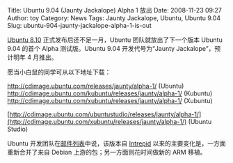 Title: Ubuntu 9.04 (Jaunty Jackalope) Alpha 1 放出
Date: 2008-11-23 09:27
Author: toy
Category: News
Tags: Jaunty Jackalope, Ubuntu, Ubuntu 9.04
Slug: ubuntu-904-jaunty-jackalope-alpha-1-is-out

[Ubuntu
8.10](http://linuxtoy.org/archives/ubuntu-810-intrepid-ibex-final.html)
正式发布后还不足一月，Ubuntu 团队就放出了下一个版本 Ubuntu 9.04 的首个
Alpha 测试版。Ubuntu 9.04 开发代号为“Jaunty Jackalope”，预计明年 4
月推出。

愿当小白鼠的同学可从以下地址下载：

<http://cdimage.ubuntu.com/releases/jaunty/alpha-1/> (Ubuntu)  
<http://cdimage.ubuntu.com/kubuntu/releases/jaunty/alpha-1/> (Kubuntu)  
<http://cdimage.ubuntu.com/xubuntu/releases/jaunty/alpha-1/> (Xubuntu)  

[http://cdimage.ubuntu.com/ubuntustudio/releases/jaunty/alpha-1/](http://cdimage.ubuntu.com/xubuntu/releases/jaunty/alpha-1/)
(Ubuntu Studio)

Ubuntu
开发团队在[邮件列表](https://lists.ubuntu.com/archives/ubuntu-devel-announce/2008-November/000513.html)中说，该版本自
[Intrepid](http://linuxtoy.org/archives/ubuntu-810-intrepid-ibex-final.html)
以来的主要变化是，一方面重新合并了来自 Debian
上游的包；另一方面则花时间做新的 ARM 移植。
